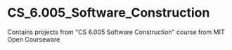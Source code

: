 # CS_6.005_Software_Construction
Contains projects from "CS 6.005 Software Construction" course from MIT Open Courseware 
